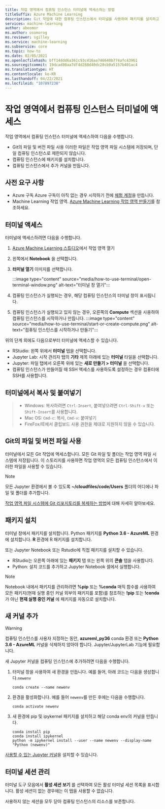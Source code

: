 ```yaml
---
title: 작업 영역에서 컴퓨팅 인스턴스 터미널에 액세스하는 방법
titleSuffix: Azure Machine Learning
description: Git 작업에 대한 컴퓨팅 인스턴스에서 터미널을 사용하여 패키지를 설치하고 커널을 추가합니다.
services: machine-learning
author: abeomor
ms.author: osomorog
ms.reviewer: sgilley
ms.service: machine-learning
ms.subservice: core
ms.topic: how-to
ms.date: 02/05/2021
ms.openlocfilehash: bff14ddd6a361c93c416aa746640b774afc43961
ms.sourcegitcommit: 19dcad80aa7df4d288d40dc28cb0a5157b401ac4
ms.translationtype: HT
ms.contentlocale: ko-KR
ms.lasthandoff: 04/22/2021
ms.locfileid: "107897238"
---
```

# <a name="access-a-compute-instance-terminal-in-your-workspace"></a>작업 영역에서 컴퓨팅 인스턴스 터미널에 액세스

작업 영역에서 컴퓨팅 인스턴스 터미널에 액세스하여 다음을 수행합니다.

* Git의 파일 및 버전 파일 사용 이러한 파일은 작업 영역 파일 시스템에 저장되며, 단일 컴퓨팅 인스턴스로 제한되지 않습니다.
* 컴퓨팅 인스턴스에 패키지를 설치합니다.
* 컴퓨팅 인스턴스에서 추가 커널을 만듭니다.

## <a name="prerequisites"></a>사전 요구 사항

* Azure 구독 Azure 구독이 아직 없는 경우 시작하기 전에 [체험 계정](https://aka.ms/AMLFree)을 만듭니다.
* Machine Learning 작업 영역. [Azure Machine Learning 작업 영역 만들기](how-to-manage-workspace.md)를 참조하세요.

## <a name="access-a-terminal"></a>터미널 액세스

터미널에 액세스하려면 다음을 수행합니다.

1. [Azure Machine Learning 스튜디오](https://ml.azure.com)에서 작업 영역 열기
1. 왼쪽에서 **Notebook** 을 선택합니다.
1. **터미널 열기** 이미지를 선택합니다.

    :::image type="content" source="media/how-to-use-terminal/open-terminal-window.png" alt-text="터미널 창 열기":::

1. 컴퓨팅 인스턴스가 실행되는 경우, 해당 컴퓨팅 인스턴스의 터미널 창이 표시됩니다.
1. 컴퓨팅 인스턴스가 실행되고 있지 않는 경우, 오른쪽의 **Compute** 섹션을 사용하여 컴퓨팅 인스턴스를 시작하거나 만듭니다.
    :::image type="content" source="media/how-to-use-terminal/start-or-create-compute.png" alt-text="컴퓨팅 인스턴스를 시작하거나 만들기":::

위의 단계 외에도 다음으로부터 터미널에 액세스할 수 있습니다.

* RStudio: 왼쪽 위에서 **터미널** 탭을 선택합니다.
* Jupyter Lab:  시작 관리자 탭의 **기타** 제목 아래에 있는 **터미널** 타일을 선택합니다.
* Jupyter:  파일 탭에서 오른쪽 위에 있는 **새로 만들기 > 터미널** 을 선택합니다.
* 컴퓨팅 인스턴스가 만들어질 때 SSH 액세스를 사용하도록 설정하는 경우 컴퓨터에 SSH를 사용합니다.

## <a name="copy-and-paste-in-the-terminal"></a>터미널에서 복사 및 붙여넣기

> * Windows: 복사하려면 `Ctrl-Insert`, 붙여넣으려면 `Ctrl-Shift-v` 또는 `Shift-Insert`를 사용합니다.
> * Mac OS: `Cmd-c`: 복사, `Cmd-v`: 붙여넣기
> * FireFox/IE에서 클립보드 사용 권한을 제대로 지원하지 않을 수 있습니다.

## <a name="use-files-from-git-and-version-files"></a><a name=git></a> Git의 파일 및 버전 파일 사용

터미널에서 모든 Git 작업에 액세스합니다. 모든 Git 파일 및 폴더는 작업 영역 파일 시스템에 저장됩니다. 이 스토리지를 사용하면 작업 영역의 모든 컴퓨팅 인스턴스에서 이러한 파일을 사용할 수 있습니다.

> [!NOTE]
> 모든 Jupyter 환경에서 볼 수 있도록 **~/cloudfiles/code/Users** 폴더의 어디에나 파일 및 폴더를 추가합니다.

[작업 영역 파일 시스템에 Git 리포지토리를 복제하는 방법](concept-train-model-git-integration.md#clone-git-repositories-into-your-workspace-file-system)에 대해 자세히 알아보세요.

## <a name="install-packages"></a>패키지 설치

 터미널 창에서 패키지를 설치합니다. Python 패키지를 **Python 3.6 - AzureML** 환경에 설치합니다.  **R** 환경에 R 패키지를 설치합니다.

또는 Jupyter Notebook 또는 Rstudio에 직접 패키지를 설치할 수 있습니다.

* RStudio는 오른쪽 아래에 있는 **패키지** 탭 또는 왼쪽 위의 **콘솔** 탭을 사용합니다.  
* Python: 설치 코드를 추가하고 Jupyter Notebook 셀에서 실행합니다.

> [!NOTE]
> Notebook 내에서 패키지를 관리하려면 **%pip** 또는 **%conda** 매직 함수를 사용하여 모든 패키지(현재 실행 중인 커널 외부의 패키지를 포함)를 참조하는 **!pip** 또는 **!conda** 가 아닌 **현재 실행 중인 커널** 에 패키지를 자동으로 설치합니다.

## <a name="add-new-kernels"></a>새 커널 추가

> [!WARNING]
>  컴퓨팅 인스턴스를 사용자 지정하는 동안, **azureml_py36** conda 환경 또는 **Python 3.6 - AzureML** 커널을 삭제하지 않아야 합니다. Jupyter/JupyterLab 기능에 필요합니다.

새 Jupyter 커널을 컴퓨팅 인스턴스에 추가하려면 다음을 수행합니다.

1. 터미널 창을 사용하여 새 환경을 만듭니다.  예를 들어, 아래 코드는 다음을 생성합니다.`newenv`

    ```shell
    conda create --name newenv
    ```

1. 환경을 활성화합니다.  예를 들어 `newenv`를 만든 후에는 다음을 수행합니다.

    ```shell
    conda activate newenv
    ```

1. 새 환경에 pip 및 ipykernel 패키지를 설치하고 해당 conda env의 커널을 만듭니다.

    ```shell
    conda install pip
    conda install ipykernel
    python -m ipykernel install --user --name newenv --display-name "Python (newenv)"
    ```

[사용할 수 있는 Jupyter 커널](https://github.com/jupyter/jupyter/wiki/Jupyter-kernels)을 설치할 수 있습니다.

## <a name="manage-terminal-sessions"></a>터미널 세션 관리

 터미널 도구 모음에서 **활성 세션 보기** 를 선택하여 모든 활성 터미널 세션 목록을 표시합니다. 활성 세션이 없는 경우에는 이 탭을 사용할 수 없습니다.

사용하지 않는 세션을 모두 닫아 컴퓨팅 인스턴스의 리소스를 보존합니다.
